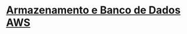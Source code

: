 # [Armazenamento e Banco de Dados AWS](https://web.dio.me/course/armazenamento-e-banco-de-dados/learning/fd1f5d6f-2338-43cb-88a5-2cd3bd87f6a7)


